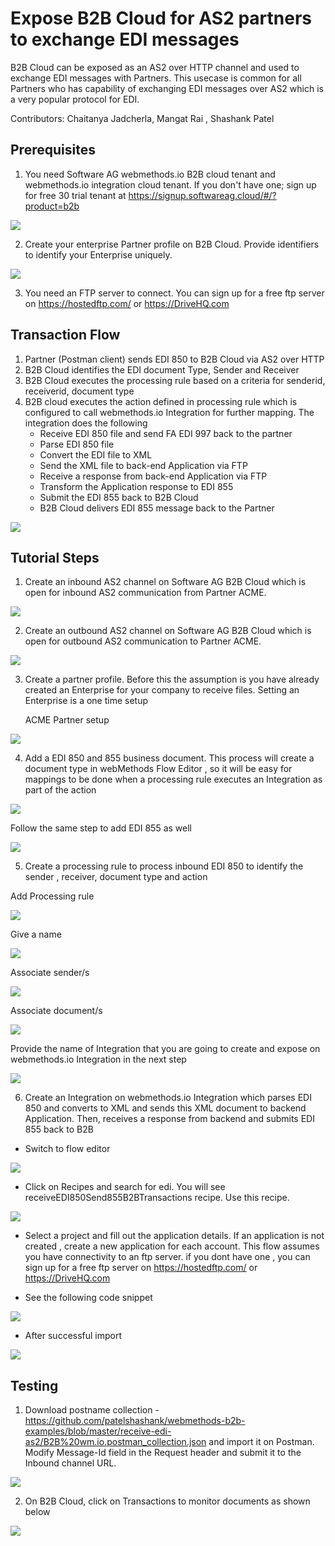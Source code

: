 # Expose B2B Cloud for AS2 partners to exchange EDI messages

B2B Cloud can be exposed as an AS2 over HTTP channel and used to exchange EDI messages with Partners. This usecase is common for all Partners who has capability of exchanging EDI messages over AS2 which is a very popular protocol for EDI.

Contributors: Chaitanya Jadcherla, Mangat Rai , Shashank Patel


## Prerequisites
1. You need Software AG webmethods.io B2B cloud tenant and webmethods.io integration cloud tenant. If you don't have one; sign up for free 30 trial tenant at https://signup.softwareag.cloud/#/?product=b2b

![](https://github.com/patelshashank/webmethods-b2b-examples/blob/master/receive-edi-as2/images/B2BLandingPage.png)

2. Create your enterprise Partner profile on B2B Cloud. Provide identifiers to identify your Enterprise uniquely.

![](https://github.com/patelshashank/webmethods-b2b-examples/blob/master/receive-edi-as2/images/MyEnterprise.png)

3. You need an FTP server to connect. You can sign up for a free ftp server on https://hostedftp.com/ or https://DriveHQ.com

## Transaction Flow
1. Partner (Postman client) sends EDI 850 to B2B Cloud via AS2 over HTTP
1. B2B Cloud identifies the EDI document Type, Sender and Receiver 
1. B2B Cloud executes the processing rule based on a criteria for senderid, receiverid, document type
1. B2B cloud executes the action defined in processing rule which is configured to call webmethods.io Integration for further mapping. The integration does the following
	- Receive EDI 850 file and send FA EDI 997 back to the partner
	- Parse EDI 850 file 
	- Convert the EDI file to XML
	- Send the XML file to back-end Application via FTP
	- Receive a response from back-end Application via FTP
	- Transform the Application response to EDI 855
	- Submit the EDI 855 back to B2B Cloud
	- B2B Cloud delivers EDI 855 message back to the Partner

![](https://github.com/patelshashank/webmethods-b2b-examples/blob/master/receive-edi-as2/images/EDIFlow.png)


## Tutorial Steps
1. Create an inbound AS2 channel on Software AG B2B Cloud which is open for inbound AS2 communication from Partner ACME.

![](https://github.com/patelshashank/webmethods-b2b-examples/blob/master/receive-edi-as2/images/as2INChannel.png)

2. Create an outbound AS2 channel on Software AG B2B Cloud which is open for outbound AS2 communication to Partner ACME.

![](https://github.com/patelshashank/webmethods-b2b-examples/blob/master/receive-edi-as2/images/outChannel.png)

3. Create a partner profile. Before this the assumption is you have already created an Enterprise for your company to receive files. Setting an Enterprise is a one time setup

	ACME Partner setup
	
![](https://github.com/patelshashank/webmethods-b2b-examples/blob/master/receive-edi-as2/images/addpartner.png)

4. Add a EDI 850 and 855 business document. This process will create a document type in webMethods Flow Editor , so it will be easy for mappings to be done when a processing rule executes an Integration as part of the action

![](https://github.com/patelshashank/webmethods-b2b-examples/blob/master/receive-edi-as2/images/addbusinessdocument.png)

Follow the same step to add EDI 855 as well

![](https://github.com/patelshashank/webmethods-b2b-examples/blob/master/receive-edi-as2/images/addEDI850.png)


5. Create a processing rule to process inbound EDI 850 to identify the sender , receiver, document type and action

Add Processing rule

![](https://github.com/patelshashank/webmethods-b2b-examples/blob/master/receive-edi-as2/images/processingRule.png)

Give a name

![](https://github.com/patelshashank/webmethods-b2b-examples/blob/master/receive-edi-as2/images/addProcessingrule1.png)

Associate sender/s

![](https://github.com/patelshashank/webmethods-b2b-examples/blob/master/receive-edi-as2/images/addProcessingrule2.png)

Associate document/s

![](https://github.com/patelshashank/webmethods-b2b-examples/blob/master/receive-edi-as2/images/addProcessingrule3.png)

Provide the name of Integration that you are going to create and expose on webmethods.io Integration in the next step

![](https://github.com/patelshashank/webmethods-b2b-examples/blob/master/receive-edi-as2/images/addProcessingrule4.png)


6. Create an Integration on webmethods.io Integration which parses EDI 850 and converts to XML and sends this XML document to backend Application. Then, receives a response from backend and submits EDI 855 back to B2B

- Switch to flow editor

![](https://github.com/patelshashank/webmethods-b2b-examples/blob/master/receive-edi-as2/images/FlowEditor.png)

- Click on Recipes and search for edi. You will see receiveEDI850Send855B2BTransactions recipe. Use this recipe.

![](https://github.com/patelshashank/webmethods-b2b-examples/blob/master/receive-edi-as2/images/recipe_edi.png)

- Select a project and fill out the application details. If an application is not created , create a new application for each account. This flow assumes you have connectivity to an ftp server. if you dont have one , you can sign up for a free ftp server on https://hostedftp.com/ or https://DriveHQ.com

- See the following code snippet

![](https://github.com/patelshashank/webmethods-b2b-examples/blob/master/receive-edi-as2/images/recipe.png)

- After successful import

![](https://github.com/patelshashank/webmethods-b2b-examples/blob/master/receive-edi-as2/images/receiveEDI850Integration.png)

## Testing

1. Download postname collection - https://github.com/patelshashank/webmethods-b2b-examples/blob/master/receive-edi-as2/B2B%20wm.io.postman_collection.json and import it on Postman. Modify Message-Id field in the Request header and submit it to the Inbound channel URL.

![](https://github.com/patelshashank/webmethods-b2b-examples/blob/master/receive-edi-as2/images/postman.png)

2. On B2B Cloud, click on Transactions to monitor documents as shown below

![](https://github.com/patelshashank/webmethods-b2b-examples/blob/master/receive-edi-as2/images/b2btransactions.png)